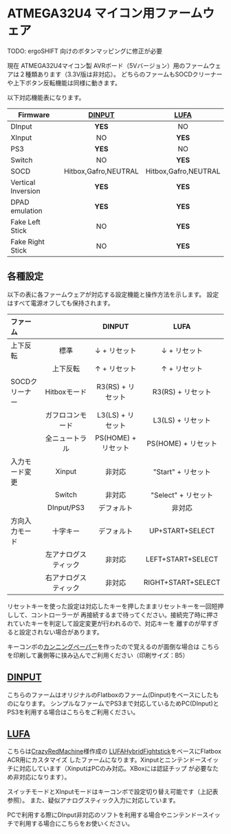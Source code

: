 # ATMEGA32U4 マイコン用ファームウェア

TODO: ergoSHIFT 向けのボタンマッピングに修正が必要

現在 ATMEGA32U4マイコン製 AVRボード（5Vバージョン）用のファームウェアは２種類あります（3.3V版は非対応）。
どちらのファームもSOCDクリーナーや上下ボタン反転機能は同様に動きます。

以下対応機能表になります。

Firmware            | [DINPUT](DINPUT)      | [LUFA](LUFA)          |
------------------- | :-------------------: | :-------------------: |
DInput              | **YES**               | NO                    |
XInput              | NO                    | **YES**               |
PS3                 | **YES**               | NO                    |
Switch              | NO                    | **YES**               |
SOCD                | Hitbox,Gafro,NEUTRAL  | Hitbox,Gafro,NEUTRAL  |
Vertical Inversion  | **YES**               | **YES**               |
DPAD emulation      | **YES**               | **YES**               |
Fake Left Stick     | NO                    | **YES**               |
Fake Right Stick    | NO                    | **YES**               |

## 各種設定 

以下の表に各ファームウェアが対応する設定機能と操作方法を示します。
設定はすべて電源オフしても保持されます。

| ファーム          |                       | DINPUT                | LUFA                  |
| :---------------- | :-------------------: | :---------------:     | :-------------------: |
| 上下反転          | 標準                  | ↓ + リセット          | ↓ + リセット          |
|                   | 上下反転              | ↑ + リセット          | ↑ + リセット          |
| SOCDクリーナー    | Hitboxモード          | R3(RS) + リセット     | R3(RS) + リセット     |
|                   | ガフロコンモード      | L3(LS) + リセット     | L3(LS) + リセット     |
|                   | 全ニュートラル        | PS(HOME) + リセット   | PS(HOME) + リセット   |
| 入力モード変更    | Xinput                | 非対応                | "Start" + リセット    |
|                   | Switch                | 非対応                | "Select" + リセット   |
|                   | DInput/PS3            | デフォルト            | 非対応                |
| 方向入力モード    | 十字キー              | デフォルト            | UP+START+SELECT       |
|                   | 左アナログスティック  | 非対応                | LEFT+START+SELECT     |
|                   | 右アナログスティック  | 非対応                | RIGHT+START+SELECT    |

リセットキーを使った設定は対応したキーを押したままリセットキーを一回短押しして、コントローラーが
再接続するまで待ってください。接続完了時に押されていたキーを判定して設定変更が行われるので、対応キーを
離すのが早すぎると設定されない場合があります。

キーコンボの[カンニングペーパー](Flatbox-ACR_Hotkey_Cheatsheet.pdf)を作ったので覚えるのが面倒な場合は
こちらを印刷して裏側等に挟み込んでご利用ください（印刷サイズ：B5）

## [DINPUT](./DINPUT/)

こちらのファームはオリジナルのFlatboxのファーム(Dinput)をベースにしたものになります。
シンプルなファームでPS3まで対応しているためPC(DInput)とPS3を利用する場合はこちらをご利用ください。

## [LUFA](./LUFA/)

こちらは[CrazyRedMachine](https://github.com/CrazyRedMachine)様作成の
[LUFAHybridFightstick](https://github.com/CrazyRedMachine/LUFAHybridFightstick)をベースにFlatbox ACR用にカスタマイズ
したファームになります。Xinputとニンテンドースイッチに対応しています（XinputはPCのみ対応。XBoxには認証チップ
が必要なため非対応になります）。

スイッチモードとXInputモードはキーコンボで設定切り替え可能です（上記表参照）。
また、疑似アナログスティック入力に対応しています。

PCで利用する際にDInput非対応のソフトを利用する場合やニンテンドースイッチで利用する場合にこちらをお使いください。
